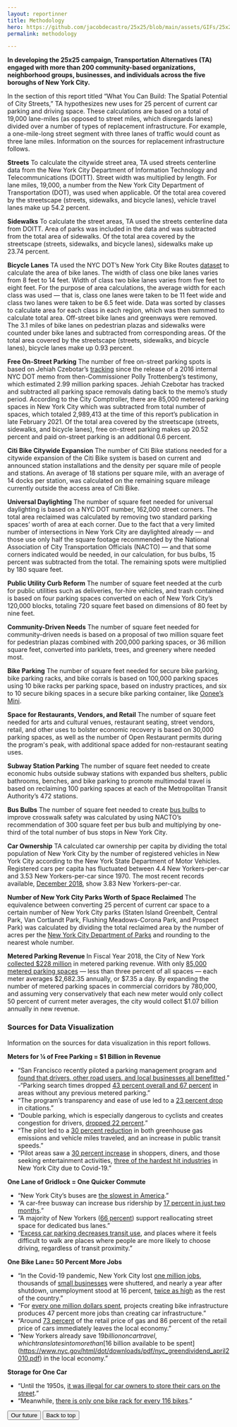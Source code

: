```yaml
---
layout: reportinner
title: Methodology
hero: https://github.com/jacobdecastro/25x25/blob/main/assets/GIFs/25x25_gif_A_safercrossings_01_notype.gif?raw=true
permalink: methodology

---
```


**In developing the 25x25 campaign, Transportation Alternatives (TA) engaged with more than 200 community-based organizations, neighborhood groups, businesses, and individuals across the five boroughs of New York City.**

In the section of this report titled “What You Can Build: The Spatial Potential of City Streets,” TA hypothesizes new uses for 25 percent of current car parking and driving space. These calculations are based on a total of 19,000 lane-miles (as opposed to street miles, which disregards lanes) divided over a number of types of replacement infrastructure. For example, a one-mile-long street segment with three lanes of traffic would count as three lane miles. Information on the sources for replacement infrastructure follows.

**Streets**
To calculate the citywide street area, TA used streets centerline data from the New York City Department of Information Technology and Telecommunications (DOITT). Street width was multiplied by length. For lane miles, 19,000, a number from the New York City Department of Transportation (DOT), was used when applicable. Of the total area covered by the streetscape (streets, sidewalks, and bicycle lanes), vehicle travel lanes make up 54.2 percent. 

**Sidewalks**
To calculate the street areas, TA used the streets centerline data from DOITT. Area of parks was included in the data and was subtracted from the total area of sidewalks. Of the total area covered by the streetscape (streets, sidewalks, and bicycle lanes), sidewalks make up 23.74 percent.

**Bicycle Lanes**
TA used the NYC DOT’s New York City Bike Routes [dataset](http://www.nyc.gov/html/dot/html/about/datafeeds.shtml#bikes) to calculate the area of bike lanes. The width of class one bike lanes varies from 8 feet to 14 feet. Width of class two bike lanes varies from five feet to eight feet. For the purpose of area calculations, the average width for each class was used — that is, class one lanes were taken to be 11 feet wide and class two lanes were taken to be 6.5 feet wide. Data was sorted by classes to calculate area for each class in each region, which was then summed to calculate total area. Off-street bike lanes and greenways were removed. The 3.1 miles of bike lanes on pedestrian plazas and sidewalks were counted under bike lanes and subtracted from corresponding areas. Of the total area covered by the streetscape (streets, sidewalks, and bicycle lanes), bicycle lanes make up 0.93 percent.

**Free On-Street Parking**
The number of free on-street parking spots is based on Jehiah Czebotar’s [tracking](https://toomanycars.nyc/) since the release of a 2016 internal NYC DOT memo from then-Commissioner Polly Trottenberg’s testimony, which estimated 2.99 million parking spaces. Jehiah Czebotar has tracked and subtracted all parking space removals dating back to the memo’s study period. According to the City Comptroller, there are 85,000 metered parking spaces in New York City which was subtracted from total number of spaces, which totaled 2,989,413 at the time of this report’s publication in late February 2021. Of the total area covered by the streetscape (streets, sidewalks, and bicycle lanes), free on-street parking makes up 20.52 percent and paid on-street parking is an additional 0.6 percent.

**Citi Bike Citywide Expansion**
The number of Citi Bike stations needed for a citywide expansion of the Citi Bike system is based on current and announced station installations and the density per square mile of people and stations. An average of 18 stations per square mile, with an average of 14 docks per station, was calculated on the remaining square mileage currently outside the access area of Citi Bike. 

**Universal Daylighting**
The number of square feet needed for universal daylighting is based on a NYC DOT number, 162,000 street corners. The total area reclaimed was calculated by removing two standard parking spaces’ worth of area at each corner. Due to the fact that a very limited number of intersections in New York City are daylighted already — and those use only half the square footage recommended by the National Association of City Transportation Officials (NACTO) — and that some corners indicated would be needed, in our calculation, for bus bulbs, 15 percent was subtracted from the total. The remaining spots were multiplied by 180 square feet.

**Public Utility Curb Reform**
The number of square feet needed at the curb for public utilities such as deliveries, for-hire vehicles, and trash contained is based on four parking spaces converted on each of New York City’s 120,000 blocks, totaling 720 square feet based on dimensions of 80 feet by nine feet.

**Community-Driven Needs**
The number of square feet needed for community-driven needs is based on a proposal of two million square feet for pedestrian plazas combined with 200,000 parking spaces, or 36 million square feet, converted into parklets, trees, and greenery where needed most.

**Bike Parking**
The number of square feet needed for secure bike parking, bike parking racks, and bike corrals is based on 100,000 parking spaces using 10 bike racks per parking space, based on industry practices, and six to 10 secure biking spaces in a secure bike parking container, like [Oonee’s Mini](https://www.ooneepod.com/mini).

**Space for Restaurants, Vendors, and Retail**
The number of square feet needed for arts and cultural venues, restaurant seating, street vendors, retail, and other uses to bolster economic recovery is based on 30,000 parking spaces, as well as the number of Open Restaurant permits during the program's peak, with additional space added for non-restaurant seating uses.

**Subway Station Parking**
The number of square feet needed to create economic hubs outside subway stations with expanded bus shelters, public bathrooms, benches, and bike parking to promote multimodal travel is based on reclaiming 100 parking spaces at each of the Metropolitan Transit Authority’s 472 stations.

**Bus Bulbs** 
The number of square feet needed to create [bus bulbs](https://nacto.org/publication/urban-street-design-guide/street-design-elements/curb-extensions/bus-bulbs/) to improve crosswalk safety was calculated by using NACTO’s recommendation of 300 square feet per bus bulb and multiplying by one-third of the total number of bus stops in New York City.

**Car Ownership**
TA calculated car ownership per capita by dividing the total population of New York City by the number of registered vehicles in New York City according to the New York State Department of Motor Vehicles. Registered cars per capita has fluctuated between 4.4 New Yorkers-per-car and 3.53 New Yorkers-per-car since 1970. The most recent records available, [December 2018](https://dmv.ny.gov/statistic/2018reginforce-web.pdf), show 3.83 New Yorkers-per-car.

**Number of New York City Parks Worth of Space Reclaimed**
The equivalence between converting 25 percent of current car space to a certain number of New York City parks (Staten Island Greenbelt, Central Park, Van Cortlandt Park, Flushing Meadows-Corona Park, and Prospect Park) was calculated by dividing the total reclaimed area by the number of acres per the [New York City Department of Parks](https://www.nycgovparks.org/about/faq) and rounding to the nearest whole number.

**Metered Parking Revenue**
In Fiscal Year 2018, the City of New York [collected $228 million](https://comptroller.nyc.gov/reports/letter-report-on-the-department-of-transportations-administration-of-the-collection-of-cash-revenue-from-parking-meters/) in metered parking revenue. With only [85,000 metered parking spaces](https://comptroller.nyc.gov/reports/letter-report-on-the-department-of-transportations-administration-of-the-collection-of-cash-revenue-from-parking-meters/) — less than three percent of all spaces — each meter averages $2,682.35 annually, or $7.35 a day. By expanding the number of metered parking spaces in commercial corridors by 780,000, and assuming very conservatively that each new meter would only collect 50 percent of current meter averages, the city would collect $1.07 billion annually in new revenue.

### Sources for Data Visualization

Information on the sources for data visualization in this report follows.

**Meters for ¼ of Free Parking = $1 Billion in Revenue**

- “San Francisco recently piloted a parking management program and [found that drivers, other road users, and local businesses all benefitted](https://www.sfmta.com/sites/default/files/reports-and-documents/2018/08/sfpark_pilot_project_evaluation.pdf).”
-“Parking search times dropped [43 percent overall and 67 percent](https://www.sfmta.com/sites/default/files/reports-and-documents/2018/08/sfpark_pilot_project_evaluation.pdf) in areas without any previous metered parking.” 
- “The program’s transparency and ease of use led to a [23 percent drop](https://www.sfmta.com/sites/default/files/reports-and-documents/2018/08/sfpark_pilot_project_evaluation.pdf) in citations.”
- “Double parking, which is especially dangerous to cyclists and creates congestion for drivers, [dropped 22 percent](https://www.sfmta.com/sites/default/files/reports-and-documents/2018/08/sfpark_pilot_project_evaluation.pdf).” 
- “The pilot led to a [30 percent reduction](https://www.sfmta.com/sites/default/files/reports-and-documents/2018/08/sfpark_pilot_project_evaluation.pdf) in both greenhouse gas emissions and vehicle miles traveled, and an increase in public transit speeds.”
- “Pilot areas saw a [30 percent increase](https://www.sfmta.com/sites/default/files/reports-and-documents/2018/08/sfpark_pilot_project_evaluation.pdf) in shoppers, diners, and those seeking entertainment activities, [three of the hardest hit industries](https://gothamist.com/news/nycs-recovery-may-drag-out-until-2023-or-later-according-to-new-report) in New York City due to Covid-19.”

**One Lane of Gridlock = One Quicker Commute**

- “New York City’s buses are [the slowest in America](https://www.bloomberg.com/news/articles/2018-05-09/can-this-plan-save-new-york-city-s-terrible-buses).”
- “A car-free busway can increase bus ridership by [17 percent in just two months](https://patch.com/new-york/east-village/14th-street-bus-ridership-speeds-spike-busway-mta-says).”
- “A majority of New Yorkers ([66 percent](https://www1.nyc.gov/html/dot/downloads/pdf/2020_cms_covid_october_summary_report.pdf)) support reallocating street space for dedicated bus lanes.”
- “[Excess car parking decreases transit use](https://people.ucsc.edu/~jwest1/articles/MillardBall_West_Rezaei_Desai_SFBMR_UrbanStudies.pdf), and places where it feels difficult to walk are places where people are more likely to choose driving, regardless of transit proximity.”

**One Bike Lane= 50 Percent More Jobs**

- “In the Covid-19 pandemic, New York City lost [one million jobs](https://nypost.com/2021/01/22/new-york-lost-1-million-jobs-in-2020-due-to-covid-19/), thousands of [small businesses](https://www.nytimes.com/2020/08/03/nyregion/nyc-small-businesses-closing-coronavirus.html) were shuttered, and nearly a year after shutdown, unemployment stood at 16 percent, [twice as high](https://www.thecity.nyc/economy/2020/9/17/21444441/nyc-unemployment-pain-far-worse-than-nation) as the rest of the country.”
- “For [every one million dollars spent](http://www.peri.umass.edu/fileadmin/pdf/published_study/PERI_ABikes_June2011.pdf), projects creating bike infrastructure produces 47 percent more jobs than creating car infrastructure.” 
- “Around [73 percent](https://www.nyc.gov/html/dot/downloads/pdf/nyc_greendividend_april2010.pdf) of the retail price of gas and 86 percent of the retail price of cars immediately leaves the local economy.” 
- “New Yorkers already save $19 billion on car travel, which translates into more than [$16 billion available to be spent](https://www.nyc.gov/html/dot/downloads/pdf/nyc_greendividend_april2010.pdf) in the local economy.”

**Storage for One Car**

- “Until the 1950s, [it was illegal for car owners to store their cars on the street](https://www.nytimes.com/1996/03/17/realestate/streetscapes-cars-when-streets-were-vehicles-for-traffic-not-parking.html).”
- “Meanwhile, [there is only one bike rack for every 116 bikes](https://www.transalt.org/the-power-of-bicycle-parking).”


<div class="reportbtn d-flex justify-content-between">
	<a href="{{ site.baseurl }}/future.html" target="_self"><button type="button" class="btn btn-outline-secondary"><i class="bi bi-chevron-left"></i> Our future</button></a>
	<a href="#top" target="_self"><button type="button" class="btn btn-outline-secondary">Back to top</button></a>
</div>